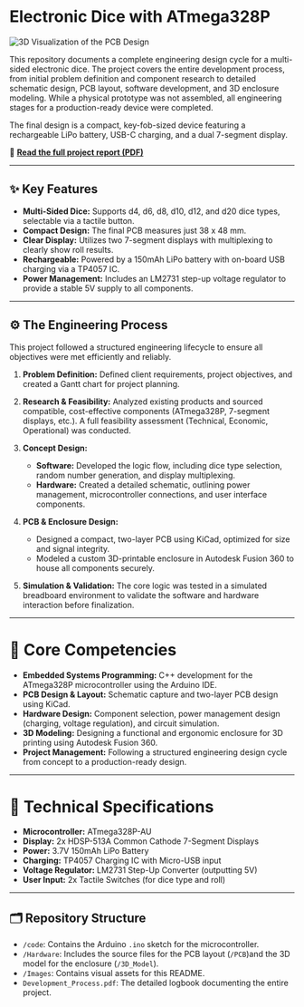 # Electronic Dice with ATmega328P

![3D Visualization of the PCB Design](images/PCB_3D.jpg)

This repository documents a complete engineering design cycle for a multi-sided electronic dice. The project covers the entire development process, from initial problem definition and component research to detailed schematic design, PCB layout, software development, and 3D enclosure modeling. While a physical prototype was not assembled, all engineering stages for a production-ready device were completed.

The final design is a compact, key-fob-sized device featuring a rechargeable LiPo battery, USB-C charging, and a dual 7-segment display.

📄 **[Read the full project report (PDF)](Development%20Process.pdf)**

---

## ✨ Key Features

* **Multi-Sided Dice:** Supports d4, d6, d8, d10, d12, and d20 dice types, selectable via a tactile button.
* **Compact Design:** The final PCB measures just 38 x 48 mm.
* **Clear Display:** Utilizes two 7-segment displays with multiplexing to clearly show roll results.
* **Rechargeable:** Powered by a 150mAh LiPo battery with on-board USB charging via a TP4057 IC.
* **Power Management:** Includes an LM2731 step-up voltage regulator to provide a stable 5V supply to all components.

---

## ⚙️ The Engineering Process

This project followed a structured engineering lifecycle to ensure all objectives were met efficiently and reliably.

1. **Problem Definition:** Defined client requirements, project objectives, and created a Gantt chart for project planning.

2. **Research & Feasibility:** Analyzed existing products and sourced compatible, cost-effective components (ATmega328P, 7-segment displays, etc.). A full feasibility assessment (Technical, Economic, Operational) was conducted.

3. **Concept Design:**
   
    * **Software:** Developed the logic flow, including dice type selection, random number generation, and display multiplexing.
    * **Hardware:** Created a detailed schematic, outlining power management, microcontroller connections, and user interface components.

4. **PCB & Enclosure Design:**

    * Designed a compact, two-layer PCB using KiCad, optimized for size and signal integrity.
    * Modeled a custom 3D-printable enclosure in Autodesk Fusion 360 to house all components securely.

5. **Simulation & Validation:** The core logic was tested in a simulated breadboard environment to validate the software and hardware interaction before finalization.

---

# 🚀 Core Competencies

* **Embedded Systems Programming:** C++ development for the ATmega328P microcontroller using the Arduino IDE.
* **PCB Design & Layout:** Schematic capture and two-layer PCB design using KiCad.
* **Hardware Design:** Component selection, power management design (charging, voltage regulation), and circuit simulation.
* **3D Modeling:** Designing a functional and ergonomic enclosure for 3D printing using Autodesk Fusion 360.
* **Project Management:** Following a structured engineering design cycle from concept to a production-ready design.

---

# 🔧 Technical Specifications

* **Microcontroller:** ATmega328P-AU
* **Display:** 2x HDSP-513A Common Cathode 7-Segment Displays
* **Power:** 3.7V 150mAh LiPo Battery
* **Charging:** TP4057 Charging IC with Micro-USB input
* **Voltage Regulator:** LM2731 Step-Up Converter (outputting 5V)
* **User Input:** 2x Tactile Switches (for dice type and roll)

---

## 🗂️ Repository Structure

- `/code`: Contains the Arduino `.ino` sketch for the microcontroller.
- `/Hardware`: Includes the source files for the PCB layout (`/PCB`)and the 3D model for the enclosure (`/3D_Model`).
- `/Images`: Contains visual assets for this README.
- `Development_Process.pdf`: The detailed logbook documenting the entire project.
